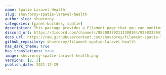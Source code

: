 ```yaml
---
name: Spatie Laravel Health
slug: shuvroroy-spatie-laravel-health
author_slug: shuvroroy
categories: [panel-builder, spatie]
description: This package provides a Filament page that you can monitor the health of your application by registering checks using the `spatie/laravel-health` package.
discord_url: https://discord.com/channels/883083792112300104/925833204148097075
docs_url: https://raw.githubusercontent.com/shuvroroy/filament-spatie-laravel-health/main/README.md
github_repository: shuvroroy/filament-spatie-laravel-health
has_dark_theme: true
has_translations: true
image: shuvroroy-spatie-laravel-health.png
versions: [2, 3]
publish_date: 2021-12-29
---
```

